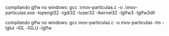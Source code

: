 compilando glfw no windows:
gcc .\mov-particulas.c -o .\mov-particulas.exe -lopengl32 -lgdi32 -luser32 -lkernel32 -lglfw3 -lglfw3dll

compilando glfw no windows:
gcc mov-particulas.c -o mov-particulas -lm -lglut -lGL -lGLU -lglfw

